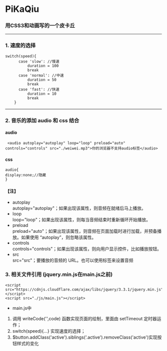 # PiKaQiu
### 用CSS3和动画写的一个皮卡丘 
***
### 1. 速度的选择
```
switch(speed){
      case 'slow': //慢速
          duration = 100
          break
      case 'normal': //中速
          duration = 50
          break
      case 'fast': //快速
          duration = 10
          break
    }
 ```
 ***
 ### 2. 音乐的添加 audio 和 css 结合
#### audio
```
 <audio autoplay="autoplay" loop="loop" preload="auto" controls="controls" src="./weiwei.mp3">你的浏览器不支持audio标签</audio>
```
#### css
```
audio{
display:none;//隐藏
}
```
#### 【注】
- autoplay  
autoplay="autoplay"；如果出现该属性，则音频在就绪后马上播放。
- loop  
loop="loop"；如果出现该属性，则每当音频结束时重新循环开始播放。
- preload  
preload="auto"；如果出现该属性，则音频在页面加载时进行加载，并预备播放。如果使用 “autoplay”，则忽略该属性。
- controls  
controls="controls"；如果出现该属性，则向用户显示控件，比如播放按钮。
- src  
src="src"；要播放的音频的 URL。也可以使用<source>标签来设置音频
### 3. 相关文件引用 (jquery.min.js在main.js之前)
```
<script src="https://cdnjs.cloudflare.com/ajax/libs/jquery/3.3.1/jquery.min.js"></script>
<script src="./js/main.js"></script>
```
- main.js中
1. 调用 writeCode('',code) 函数实现页面的绘制，里面由 setTimeout 定时器运作；
2. switch(speed){...} 实现速度的选择；
3.  $button.addClass('active').siblings('.active').removeClass('active')实现按钮样式的变化
